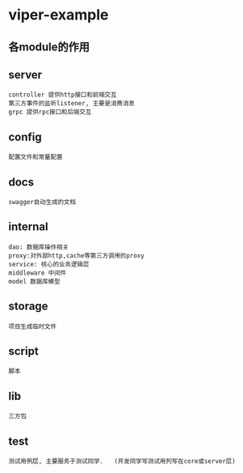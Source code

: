 # viper-example

## 各module的作用

## server
```对外服务层。
controller 提供http接口和前端交互
第三方事件的监听listener, 主要是消费消息
grpc 提供rpc接口和后端交互
```

## config
```配置文件和常量配置```

## docs
```swagger自动生成的文档```

## internal
```核心数据和业务层
dao: 数据库操作相关
proxy:对外部http,cache等第三方调用的proxy
service: 核心的业务逻辑层
middleware 中间件
model 数据库模型
```

## storage
```项目生成临时文件```

## script
```脚本```

## lib
```三方包```

## test
```测试用例层, 主要服务于测试同学.   (开发同学写测试用列写在core或server层)```
